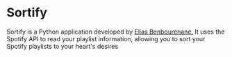 # Sortify
Sortify is a Python application developed by <a href='https://eliasbenb.github.io'>Elias Benbourenane.</a> It uses the Spotify API to read your playlist information, allowing you to sort your Spotify playlists to your heart's desires